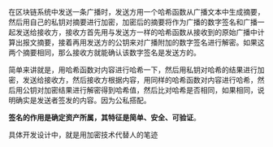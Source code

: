 在区块链系统中发送一条广播时，发送方用一个哈希函数从广播文本中生成摘要，然后用自己的私钥对摘要进行加密，加密后的摘要将作为广播的数字签名和广播一起发送给接收方，接收方首先用与发送方一样的哈希函数从接收到的原始广播中计算出报文摘要，接着再用发送方的公钥来对广播附加的数字签名进行解密。如果这两个摘要相同，那么接收方就能确认该数字签名是发送方的。

简单来讲就是，用哈希函数对内容进行哈希一下，然后用私钥对哈希的结果进行加密，发送给接收方，然后接收方根据内容，用同样的哈希函数对内容进行哈希，然后用公钥对加密结果进行解密得到哈希值，然后比对哈希是否相同，如果相同，说明确实是发送者签发的内容。因为公私搭配。



**签名的作用是确定资产所属，其特征是简单、安全、可验证**。

具体开发设计中，就是用加密技术代替人的笔迹